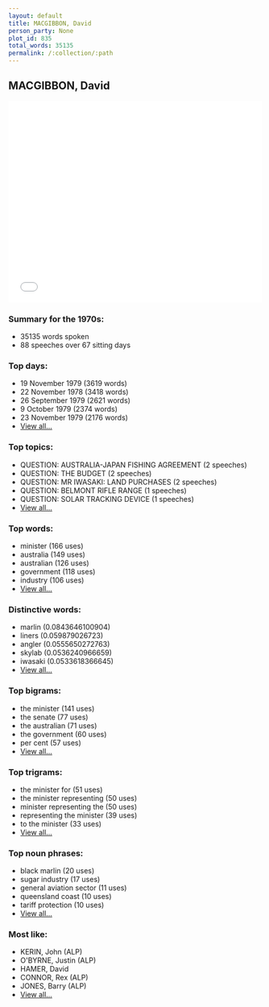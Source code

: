 ```yaml
---
layout: default
title: MACGIBBON, David
person_party: None
plot_id: 835
total_words: 35135
permalink: /:collection/:path
---
```


## MACGIBBON, David

<iframe width="100%" height="400" frameborder="0" scrolling="no" src="//plot.ly/~wragge/835.embed"></iframe>


### Summary for the 1970s:

* 35135 words spoken
* 88 speeches over 67 sitting days


### Top days:

* 19 November 1979 (3619 words)
* 22 November 1978 (3418 words)
* 26 September 1979 (2621 words)
* 9 October 1979 (2374 words)
* 23 November 1979 (2176 words)
* [View all...](days/)


### Top topics:

* QUESTION: AUSTRALIA-JAPAN FISHING AGREEMENT (2 speeches)
* QUESTION: THE BUDGET (2 speeches)
* QUESTION: MR IWASAKI: LAND PURCHASES (2 speeches)
* QUESTION: BELMONT RIFLE RANGE (1 speeches)
* QUESTION: SOLAR TRACKING DEVICE (1 speeches)
* [View all...](topics/)


### Top words:

* minister (166 uses)
* australia (149 uses)
* australian (126 uses)
* government (118 uses)
* industry (106 uses)
* [View all...](words/)


### Distinctive words:

* marlin (0.0843646100904)
* liners (0.059879026723)
* angler (0.0555650272763)
* skylab (0.0536240966659)
* iwasaki (0.0533618366645)
* [View all...](sig_words/)


### Top bigrams:

* the minister (141 uses)
* the senate (77 uses)
* the australian (71 uses)
* the government (60 uses)
* per cent (57 uses)
* [View all...](bigrams/)


### Top trigrams:

* the minister for (51 uses)
* the minister representing (50 uses)
* minister representing the (50 uses)
* representing the minister (39 uses)
* to the minister (33 uses)
* [View all...](trigrams/)


### Top noun phrases:

* black marlin (20 uses)
* sugar industry (17 uses)
* general aviation sector (11 uses)
* queensland coast (10 uses)
* tariff protection (10 uses)
* [View all...](noun_phrases/)


### Most like:

* KERIN, John (ALP)
* O'BYRNE, Justin (ALP)
* HAMER, David 
* CONNOR, Rex (ALP)
* JONES, Barry (ALP)
* [View all...](similarities/)
